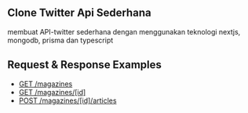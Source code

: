 ## Clone Twitter Api Sederhana 
membuat API-twitter sederhana dengan menggunakan teknologi nextjs, mongodb, prisma dan typescript

## Request & Response Examples

- [GET /magazines](#get-magazines)
- [GET /magazines/[id]](#get-magazinesid)
- [POST /magazines/[id]/articles](#post-magazinesidarticles)
